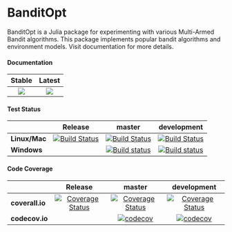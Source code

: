 # BanditOpt
BanditOpt is a Julia package for experimenting with various Multi-Armed Bandit algorithms. This
package implements popular bandit algorithms and environment models. Visit
documentation for more details.

#### __Documentation__
| Stable | Latest |
|:------:|:------:|
|[![](https://img.shields.io/badge/docs-stable-blue.svg)](https://v-i-s-h.github.io/BanditOpt.jl/stable) | [![](https://img.shields.io/badge/docs-latest-blue.svg)](https://v-i-s-h.github.io/BanditOpt.jl/latest)

#### __Test Status__
|| Release  | master | development |
|---|:--------:|:------:|:------:|
|__Linux/Mac__|[![Build Status](https://travis-ci.org/v-i-s-h/BanditOpt.jl.svg?branch=v0.0.2)](https://travis-ci.org/v-i-s-h/BanditOpt.jl) | [![Build Status](https://travis-ci.org/v-i-s-h/BanditOpt.jl.svg?branch=master)](https://travis-ci.org/v-i-s-h/BanditOpt.jl)| [![Build Status](https://travis-ci.org/v-i-s-h/BanditOpt.jl.svg?branch=dev-vish)](https://travis-ci.org/v-i-s-h/BanditOpt.jl)|
|__Windows__| | [![Build status](https://ci.appveyor.com/api/projects/status/bn9kra5pse1g5cnr/branch/master?svg=true)](https://ci.appveyor.com/project/v-i-s-h/banditopt-jl/branch/master)| [![Build status](https://ci.appveyor.com/api/projects/status/bn9kra5pse1g5cnr/branch/dev-vish?svg=true)](https://ci.appveyor.com/project/v-i-s-h/banditopt-jl/branch/dev-vish)| 




#### __Code Coverage__
|| Release | master | development |
|---|:-------:|:------:|:-----------:|
|__coverall.io__|[![Coverage Status](https://coveralls.io/repos/github/v-i-s-h/BanditOpt.jl/badge.svg?branch=v0.0.2)](https://coveralls.io/github/v-i-s-h/BanditOpt.jl?branch=v0.0.2)|[![Coverage Status](https://coveralls.io/repos/github/v-i-s-h/BanditOpt.jl/badge.svg?branch=master)](https://coveralls.io/github/v-i-s-h/BanditOpt.jl?branch=master)|[![Coverage Status](https://coveralls.io/repos/github/v-i-s-h/BanditOpt.jl/badge.svg?branch=dev-vish)](https://coveralls.io/github/v-i-s-h/BanditOpt.jl?branch=dev-vish)
|__codecov.io__||[![codecov](https://codecov.io/gh/v-i-s-h/BanditOpt.jl/branch/master/graph/badge.svg)](https://codecov.io/gh/v-i-s-h/BanditOpt.jl)|[![codecov](https://codecov.io/gh/v-i-s-h/BanditOpt.jl/branch/dev-vish/graph/badge.svg)](https://codecov.io/gh/v-i-s-h/BanditOpt.jl)|
